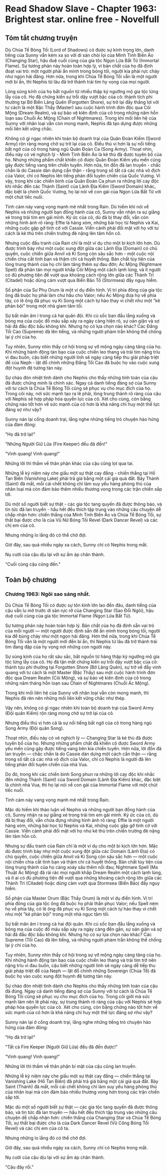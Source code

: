 # Read Shadow Slave - Chapter 1963: Brightest star. online free - Novelfull

## Tóm tắt chương truyện

Dù Chúa Tể Bóng Tối (Lord of Shadows) có được sự kính trọng lớn, danh tiếng của Sunny vẫn kém xa so với di sản chói lọi của Minh Tinh Biến Ảo (Changing Star), hậu duệ cuối cùng của gia tộc Ngọn Lửa Bất Tử (Immortal Flame). Sự tương phản này hoàn toàn hợp lý, vì bản chất của họ đã định đoạt vai trò: một người phải ẩn mình trong bóng tối, người kia phải rực cháy như ngọn hải đăng. Hơn nữa, trong khi Chúa Tể Bóng Tối vẫn là một người mới bí ẩn, thì Nephis từ lâu đã trở thành trái tim hy vọng của mọi người.

Lòng sùng kính của họ bắt nguồn từ nhiều thập kỷ ngưỡng mộ gia tộc lừng lẫy của cô. Họ đã chứng kiến sự trỗi dậy vượt bậc của cô: thành tích phi thường tại Bờ Biển Lãng Quên (Forgotten Shore), sự trở lại đầy thắng lợi với tư cách là một Bậc Thầy (Master) sau cuộc hành trình đơn độc qua Cõi Mộng (Dream Realm), và sự bảo vệ kiên định của cô trong những năm hỗn loạn sau Chuỗi Ác Mộng (Chain of Nightmares). Trong khi mối liên hệ của Sunny với nhân loại vẫn còn mong manh, Nephis đã tạo dựng được những mối liên kết vững chắc.

Không có gì ngạc nhiên khi toàn bộ doanh trại của Quân Đoàn Kiếm (Sword Army) rộn ràng mong chờ sự trở lại của cô. Điều thú vị hơn là sự nổi tiếng bất ngờ của cô trong hàng ngũ Quân Đoàn Ca (Song Army). Thoạt nhìn, điều này có vẻ nghịch lý - Minh Tinh Biến Ảo là kẻ thù đã được tuyên bố của họ. Nhưng những phẩm chất khiến cô được Quân Đoàn Kiếm yêu mến cũng gây được tiếng vang trên chiến tuyến. Hơn nữa, tin đồn đã lan truyền - chắc chắn là do Cassie dàn dựng cẩn thận - rằng trong số tất cả các nhà vô địch của Valor, chỉ có Nephis lên tiếng phản đối tuyên chiến của Quốc Vương. Vì vậy, trong khi các chiến binh của Quân Đoàn Ca phun ra những lời cay độc khi nhắc đến các Thánh (Saint) của Lãnh Địa Kiếm (Sword Domain) khác, đặc biệt là chính Quốc Vương, họ lại nói về con gái của Ngọn Lửa Bất Tử với một chút tiếc nuối.

Tình cảm này vang vọng mạnh mẽ nhất trong Rain. Dù hiếm khi nói về Nephis và những người bạn đồng hành của cô, Sunny vẫn nhận ra sự giằng xé trong trái tim em gái mình. Ký ức của cô, dù đã bị thay đổi, vẫn còn những hình ảnh rõ ràng: Effie là hàng xóm, những bài học từ Nephis và Kai, những cuộc gặp gỡ tình cờ với Cassie. Viễn cảnh phải đối mặt với họ với tư cách là kẻ thù trên chiến trường đè nặng lên tâm hồn cô.

Nhưng cuộc đấu tranh của Rain chỉ là một ví dụ cho một bi kịch lớn hơn. Dù được trình bày như một cuộc xung đột giữa các Lãnh Địa (Domain) có chủ quyền, cuộc chiến giữa Anvil và Ki Song còn sâu sắc hơn - một cuộc nội chiến chia cắt tình bạn và thậm chí cả huyết thống. Bản chất tùy tiện của lòng trung thành của họ chỉ làm tăng thêm sự đau đớn; Ác Mộng (Nightmare Spell) đã phân tán mọi người khắp Cõi Mộng một cách lạnh lùng, và ít người có đủ phương tiện để vượt qua khoảng cách rộng lớn giữa các Thành Trì (Citadel) hoặc dũng cảm vượt qua Biển Bão Tố (Stormsea) đầy nguy hiểm.

Số phận của Sư Phụ Orum là một ví dụ điển hình. Vị trí phía đông của gia tộc ông đã buộc họ phải làm chư hầu cho Valor; nếu Ác Mộng đưa họ về phía tây, có lẽ ông đã phục vụ Ki Song một cách tự hào thay vì chết như một "kẻ phản bội" trong một nhà giam tăm tối.

Sự bất mãn âm ỉ trong cả hai quân đội. Khi cú sốc ban đầu lắng xuống và bóng ma của cuộc đổ máu sắp xảy ra ngày càng hiện rõ, sự oán giận và sợ hãi đã đầu độc bầu không khí. Nhưng họ có lựa chọn nào khác? Các Đấng Tối Cao (Supreme) đã lên tiếng, và những người phàm trần không thể chống lại ý chí của họ.

Tuy nhiên, Sunny nhìn thấy cơ hội trong sự vỡ mộng ngày càng tăng của họ. Khi những hành động tàn bạo của cuộc chiến leo thang và trái tim nặng trĩu vì đau buồn, cậu biết những người lính sẽ ngày càng tiếp thu giải pháp triệt để của Neph - lật đổ chính những Đấng Tối Cao đã buộc họ vào cuộc xung đột huynh đệ tương tàn này.

Sự chào đón nhiệt tình dành cho Nephis cho thấy những tính toán của cậu đã được chứng minh là chính xác. Ngay cả danh tiếng đáng sợ của Sunny với tư cách là Chúa Tể Bóng Tối cũng sẽ phục vụ cho mục đích của họ. Trong cõi này, nơi sức mạnh tạo ra lẽ phải, lòng trung thành rõ ràng của cậu với Nephis sẽ hợp pháp hóa quyền lực của cô. Xét cho cùng, còn bằng chứng nào tốt hơn về sức mạnh của cô hơn là khả năng chỉ huy một thế lực đáng sợ như vậy?

Sunny nán lại cổng doanh trại, lắng nghe những tiếng trò chuyện hào hứng của đám đông:

"Họ đã trở lại!"

"Những Người Giữ Lửa (Fire Keeper) đều đã đến!"

"Vinh quang! Vinh quang!"

Những lời thì thầm về thân phận khác của cậu cũng lọt qua tai.

Những lễ kỷ niệm này che giấu một sự thật cay đắng - chiến thắng tại Hồ Tan Biến (Vanishing Lake) phải trả giá bằng một cái giá quá đắt. Bảy Thánh (Saint) đã mất, mỗi cái chết không chỉ làm suy yếu hàng phòng thủ của nhân loại mà còn đảm bảo thêm nhiều thương vong trong các trận chiến sắp tới.

Dù một số người biết sự thật - các gia tộc tang quyến đã được thông báo, và tin tức đã lan truyền - hầu hết đều thích tập trung vào những câu chuyện dễ chấp nhận hơn: chiến thắng của Minh Tinh Biến Ảo và Chúa Tể Bóng Tối, sự thất bại được cho là của Vũ Nữ Bóng Tối Revel (Dark Dancer Revel) và các chị em của cô.

Nhưng những lo lắng đó có thể chờ đợi.

Giờ đây, sau quá nhiều ngày xa cách, Sunny chỉ có Nephis trong mắt.

Nụ cười của cậu dịu lại với sự ấm áp chân thành.

"Cuối cùng cậu cũng đến."

## Toàn bộ chương

### Chương 1963: Ngôi sao sáng nhất.

Dù Chúa Tể Bóng Tối có được sự tôn kính lớn lao đến đâu, danh tiếng của cậu vẫn lu mờ trước di sản rực rỡ của Changing Star (Sao Đổi Ngôi), hậu duệ cuối cùng của gia tộc Immortal Flame (Ngọn Lửa Bất Tử).

Sự tương phản này hoàn toàn hợp lý. Bản chất của họ đã định sẵn vai trò của mỗi người — một người được định sẵn để ẩn mình trong bóng tối, người kia để bùng cháy như một ngọn hải đăng. Hơn thế nữa, trong khi Chúa Tể Bóng Tối vẫn là một người mới đến bí ẩn, thì Nephis từ lâu đã trở thành trái tim đang đập của hy vọng nơi những con người này.

Sự sùng kính của họ rất sâu sắc, bắt nguồn từ hàng thập kỷ ngưỡng mộ gia tộc lừng lẫy của cô. Họ đã tận mắt chứng kiến sự trỗi dậy vượt bậc của cô: thành tựu phi thường tại Forgotten Shore (Bờ Lãng Quên), sự trở về đầy vinh quang với tư cách là một Master (Bậc Thầy) sau một cuộc hành trình đơn độc qua Dream Realm (Cõi Mộng), và sự bảo vệ kiên định của cô trong những năm tháng hỗn loạn sau Chain of Nightmares (Chuỗi Ác Mộng).

Trong khi mối liên hệ của Sunny với nhân loại vẫn còn mong manh, thì Nephis đã rèn nên những mối liên kết vững chắc như thép.

Vậy nên, không có gì ngạc nhiên khi toàn bộ doanh trại của Sword Army (Đội quân Kiếm) rộn ràng mong chờ sự trở lại của cô.

Nhưng điều thú vị hơn cả là sự nổi tiếng bất ngờ của cô trong hàng ngũ Song Army (Đội quân Song).

Thoạt nhìn, điều này có vẻ nghịch lý — Changing Star là kẻ thù đã được tuyên bố của họ. Nhưng những phẩm chất đã khiến cô được Sword Army yêu mến cũng gây được tiếng vang bên kia chiến tuyến. Hơn nữa, lời đồn đã lan truyền — chắc chắn là do Cassie dàn dựng một cách cẩn thận — rằng trong số tất cả các nhà vô địch của Valor, chỉ có Nephis là người đã lên tiếng phản đối tuyên chiến của nhà Vua.

Do đó, trong khi các chiến binh Song phun ra những lời cay độc khi nhắc đến những Thánh (Saint) của Sword Domain (Lãnh Địa Kiếm) khác, đặc biệt là chính nhà Vua, thì họ lại nói về con gái của Immortal Flame với một chút tiếc nuối.

Tình cảm này vang vọng mạnh mẽ nhất trong Rain.

Mặc dù hiếm khi thảo luận về Nephis và những người bạn đồng hành của cô, Sunny nhận ra sự giằng xé trong trái tim em gái mình. Ký ức của cô, dù đã bị thay đổi, vẫn chứa đựng những hình ảnh rõ ràng: Effie là một người hàng xóm, những bài học từ Nephis và Kai, những cuộc gặp gỡ tình cờ với Cassie. Viễn cảnh phải đối mặt với họ như kẻ thù trên chiến trường đè nặng lên tâm hồn cô.

Nhưng sự đấu tranh của Rain chỉ là một ví dụ cho một bi kịch lớn hơn. Mặc dù được trình bày như một cuộc xung đột giữa các Domain (Lãnh Địa) có chủ quyền, cuộc chiến giữa Anvil và Ki Song còn sâu sắc hơn — một cuộc nội chiến chia cắt tình bạn và thậm chí cả huyết thống. Bản chất tùy tiện của lòng trung thành của họ càng xoáy sâu thêm nỗi đau; Nightmare Spell (Ma Thuật Ác Mộng) đã rải rác mọi người khắp Dream Realm một cách lạnh lùng, và ít ai có đủ phương tiện để vượt qua những khoảng cách rộng lớn giữa các Thành Trì (Citadel) hoặc dũng cảm vượt qua Stormsea (Biển Bão) đầy nguy hiểm.

Số phận của Master Orum (Bậc Thầy Orum) là một ví dụ điển hình. Vị trí phía đông của gia tộc ông đã buộc họ phải thần phục Valor; nếu Spell ném họ về phía tây, có lẽ ông đã phục vụ Ki Song một cách tự hào thay vì chết như một "kẻ phản bội" trong một nhà ngục tăm tối.

Sự bất mãn âm ỉ trong cả hai đội quân. Khi cú sốc ban đầu lắng xuống và bóng ma của cuộc đổ máu sắp xảy ra ngày càng đến gần, sự oán giận và sợ hãi đã đầu độc bầu không khí. Nhưng họ có sự lựa chọn nào khác? Các Supreme (Tối Cao) đã lên tiếng, và những người phàm trần không thể chống lại ý chí của họ.

Tuy nhiên, Sunny nhìn thấy cơ hội trong sự vỡ mộng ngày càng tăng của họ. Khi những hành động tàn bạo của cuộc chiến leo thang và trái tim trở nên nặng trĩu vì đau buồn, cậu biết những người lính sẽ ngày càng dễ tiếp thu giải pháp triệt để của Neph — lật đổ chính những Sovereign (Chúa Tể) đã buộc họ vào cuộc xung đột huynh đệ tương tàn này.

Sự chào đón nhiệt tình dành cho Nephis cho thấy những tính toán của cậu đã đúng. Ngay cả danh tiếng đáng sợ của Sunny với tư cách là Chúa Tể Bóng Tối cũng sẽ phục vụ cho mục đích của họ. Trong cõi giới mà sức mạnh làm nên lẽ phải này, sự trung thành rõ ràng của cậu với Nephis sẽ hợp pháp hóa quyền lực của cô. Xét cho cùng, còn bằng chứng nào tốt hơn về sức mạnh của cô hơn là khả năng chỉ huy một thế lực đáng sợ như vậy?

Sunny nán lại ở cổng doanh trại, lắng nghe những tiếng trò chuyện hào hứng của đám đông:

"Họ đã trở lại!"

"Tất cả Fire Keeper (Người Giữ Lửa) đều đã đến được!"

"Vinh quang! Vinh quang!"

Những lời thì thầm về thân phận bí mật của cậu cũng lan truyền.

Những lễ kỷ niệm này che giấu một sự thật cay đắng — chiến thắng tại Vanishing Lake (Hồ Tan Biến) đã phải trả giá bằng một cái giá quá đắt. Bảy Saint (Thánh) đã mất, mỗi cái chết không chỉ làm suy yếu hàng phòng thủ của nhân loại mà còn đảm bảo nhiều thương vong hơn trong các trận chiến sắp tới.

Mặc dù một số người biết sự thật — các gia tộc tang quyến đã được thông báo, và tin tức đã lan truyền — hầu hết đều thích tập trung vào những câu chuyện dễ chấp nhận hơn: chiến thắng của Changing Star và Chúa Tể Bóng Tối, sự thất bại được cho là của Dark Dancer Revel (Vũ Công Bóng Tối Revel) và các chị em của cô ta.

Nhưng những lo lắng đó có thể chờ đợi.

Giờ đây, sau quá nhiều ngày xa cách, Sunny chỉ có Nephis trong mắt.

Nụ cười của cậu dịu lại với sự ấm áp chân thành.

"Cậu đây rồi."